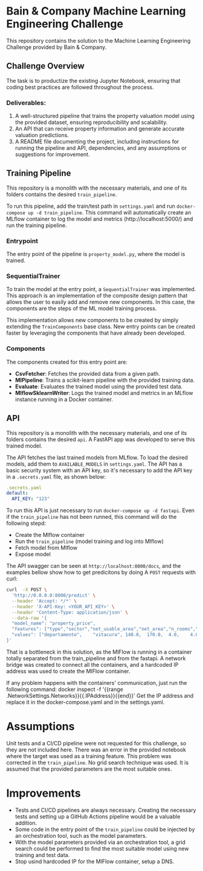 # Bain & Company Machine Learning Engineering Challenge

This repository contains the solution to the Machine Learning Engineering Challenge provided by Bain & Company.

## Challenge Overview

The task is to productize the existing Jupyter Notebook, ensuring that coding best practices are followed throughout the process.

### Deliverables:
1. A well-structured pipeline that trains the property valuation model using the provided dataset, ensuring reproducibility and scalability.
2. An API that can receive property information and generate accurate valuation predictions.
3. A README file documenting the project, including instructions for running the pipeline and API, dependencies, and any assumptions or suggestions for improvement.

## Training Pipeline
This repository is a monolith with the necessary materials, and one of its folders contains the desired `train_pipeline`.

To run this pipeline, add the train/test path in `settings.yaml` and run `docker-compose up -d train_pipeline`. This command will automatically create an MLflow container to log the model and metrics (http://localhost:5000/) and run the training pipeline.

### Entrypoint
The entry point of the pipeline is `property_model.py`, where the model is trained.

### SequentialTrainer
To train the model at the entry point, a `SequentialTrainer` was implemented. This approach is an implementation of the composite design pattern that allows the user to easily add and remove new components. In this case, the components are the steps of the ML model training process.

This implementation allows new components to be created by simply extending the `TrainComponents` base class. New entry points can be created faster by leveraging the components that have already been developed.

### Components
The components created for this entry point are:
- **CsvFetcher**: Fetches the provided data from a given path.
- **MlPipeline**: Trains a scikit-learn pipeline with the provided training data.
- **Evaluate**: Evaluates the trained model using the provided test data.
- **MlflowSklearnWriter**: Logs the trained model and metrics in an MLflow instance running in a Docker container.

## API
This repository is a monolith with the necessary materials, and one of its folders contains the desired `api`. A FastAPI app was developed to serve this trained model.

The API fetches the last trained models from MLflow. To load the desired models, add them to `AVAILABLE_MODELS` in `settings.yaml`. The API has a basic security system with an API key, so it's necessary to add the API key in a `.secrets.yaml` file, as shown below:

```yaml
.secrets.yaml
default:
  API_KEY: "123"
```

To run this API is just necessary to run `docker-compose up -d fastapi`. Even if the `train_pipeline` has not been runned, this command will do the following stepd:
- Create the Mlflow container
- Run the `train_pipeline` (model training and log into Mlflow)
- Fetch model from Mlflow
- Expose model

The API swagger can be seen at `http://localhost:8000/docs`, and the examples bellow show how to get predicitons by doing A `POST` requests with curl:
```sh
curl  -X POST \
  'http://0.0.0.0:8000/predict' \
  --header 'Accept: */*' \
  --header 'X-API-Key: <YOUR_API_KEY>' \
  --header 'Content-Type: application/json' \
  --data-raw '{
  "model_name": "property_price",
  "features": ["type","sector","net_usable_area","net_area","n_rooms","n_bathroom","latitude","longitude"],
  "values": ["departamento",	"vitacura",	140.0,	170.0,	4.0,	4.0,	-33.40123,	-70.58056]
}'
```
That is a bottleneck in this solution, as the MlFlow is running in a container totally separated from the train_pipeline and from the fastapi. A network bridge was created to connect all the containers, and a hardcoded IP address was used to create the MlFlow container.

If any problem happens with the containers' communication, just run the following command:
docker inspect -f '{{range .NetworkSettings.Networks}}{{.IPAddress}}{{end}}' <mlflow-container-id>
Get the IP address and replace it in the docker-compose.yaml and in the settings.yaml.

# Assumptions
Unit tests and a CI/CD pipeline were not requested for this challenge, so they are not included here.
There was an error in the provided notebook where the target was used as a training feature. This problem was corrected in the `train_pipeline`.
No grid search technique was used. It is assumed that the provided parameters are the most suitable ones.

# Improvements
- Tests and CI/CD pipelines are always necessary. Creating the necessary tests and setting up a GitHub Actions pipeline would be a valuable addition.
- Some code in the entry point of the `train_pipeline` could be injected by an orchestration tool, such as the model parameters.
- With the model parameters provided via an orchestration tool, a grid search could be performed to find the most suitable model using new training and test data.
- Stop usind hardcoded IP for the MlFlow container, setup a DNS. 